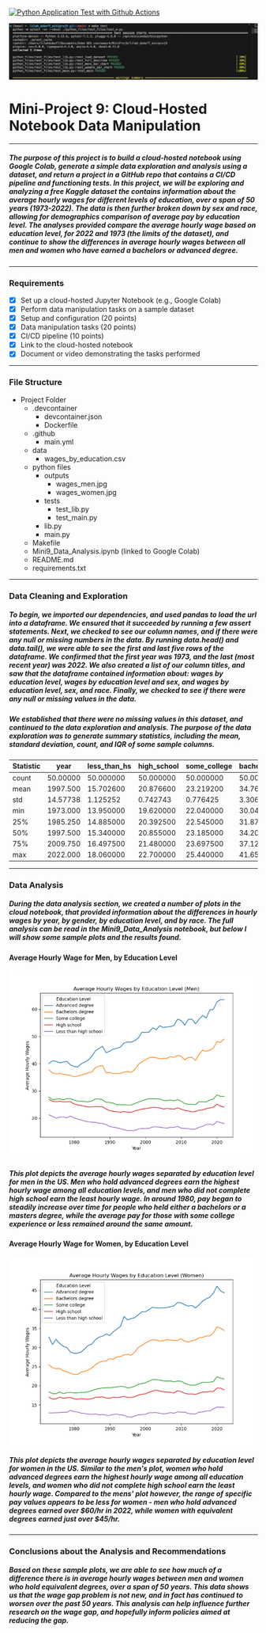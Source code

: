 [![Python Application Test with Github Actions](https://github.com/lilah-duboff/lilah_duboff_miniproj9/actions/workflows/main.yml/badge.svg)](https://github.com/lilah-duboff/lilah_duboff_miniproj9/actions/workflows/main.yml)

![alt text](tests_passed.png)

# Mini-Project 9: Cloud-Hosted Notebook Data Manipulation
---
##### The purpose of this project is to build a cloud-hosted notebook using Google Colab, generate a simple data exploration and analysis using a dataset, and return a project in a GitHub repo that contains a CI/CD pipeline and functioning tests. In this project, we will be exploring and analyzing a free Kaggle dataset the contains information about the average hourly wages for different levels of education, over a span of 50 years (1973-2022). The data is then further broken down by sex and race, allowing for demographics comparison of average pay by education level. The analyses provided compare the average hourly wage based on education level, for 2022 and 1973 (the limits of the dataset), and continue to show the differences in average hourly wages between all men and women who have earned a bachelors or advanced degree.
---
### Requirements
- [x] Set up a cloud-hosted Jupyter Notebook (e.g., Google Colab)
- [x] Perform data manipulation tasks on a sample dataset
- [x] Setup and configuration (20 points)
- [x] Data manipulation tasks (20 points)
- [x] CI/CD pipeline (10 points)
- [x] Link to the cloud-hosted notebook
- [x] Document or video demonstrating the tasks performed

---
### File Structure
- Project Folder
    - .devcontainer
        - devcontainer.json
        - Dockerfile
    - .github
        - main.yml
    - data
        - wages_by_education.csv
    - python files
        - outputs
            - wages_men.jpg
            - wages_women.jpg
        - tests
            - test_lib.py
            - test_main.py
        - lib.py
        - main.py
    - Makefile
    - Mini9_Data_Analysis.ipynb (linked to Google Colab)
    - README.md
    - requirements.txt
---
### Data Cleaning and Exploration
##### To begin, we imported our dependencies, and used pandas to load the url into a dataframe. We ensured that it succeeded by running a few assert statements. Next, we checked to see our column names, and if there were any null or missing numbers in the data. By running data.head() and data.tail(), we were able to see the first and last five rows of the dataframe. We confirmed that the first year was 1973, and the last (most recent year) was 2022. We also created a list of our column titles, and saw that the dataframe contained information about: wages by education level, wages by education level and sex, and wages by education level, sex, and race. Finally, we checked to see if there were any null or missing values in the data. 

##### We established that there were no missing values in this dataset, and continued to the data exploration and analysis. The purpose of the data exploration was to generate summary statistics, including the mean, standard deviation, count, and IQR of some sample columns.

| Statistic|    year    | less_than_hs  |  high_school | some_college | bachelors_degree | advanced_degree |
|----------|------------|---------------|--------------|--------------|------------------|-----------------|
|   count  |  50.00000  |   50.000000   |   50.000000  |   50.000000  |     50.000000    |    50.000000    |
|   mean   |  1997.500  |   15.702600   |   20.876600  |   23.219200  |     34.768600    |    43.899000    |
|   std    |  14.57738  |   1.125252    |   0.742743   |   0.776425   |      3.306645    |     5.305794    |
|   min    |  1973.000  |   13.950000   |   19.620000  |   22.040000  |     30.040000    |    35.320000    |
|   25%    |  1985.250  |   14.885000   |   20.392500  |   22.545000  |     31.875000    |    38.757500    |
|   50%    |  1997.500  |   15.340000   |   20.855000  |   23.185000  |     34.205000    |    44.085000    |
|   75%    |  2009.750  |   16.497500   |   21.480000  |   23.697500  |     37.122500    |    47.557500    |
|   max    |  2022.000  |   18.060000   |   22.700000  |   25.440000  |     41.650000    |    53.740000    |

---
### Data Analysis
##### During the data analysis section, we created a number of plots in the cloud notebook, that provided information about the differences in hourly wages by year, by gender, by education level, and by race. The full analysis can be read in the Mini9_Data_Analysis notebook, but below I will show some sample plots and the results found. 

#### Average Hourly Wage for Men, by Education Level
![alt text](python_files/outputs/wages_men.png)
##### This plot depicts the average hourly wages separated by education level for men in the US. Men who hold advanced degrees earn the highest hourly wage among all education levels, and men who did not complete high school earn the least hourly wage. In around 1980, pay began to steadily increase over time for people who held either a bachelors or a masters degree, while the average pay for those with some college experience or less remained around the same amount.


#### Average Hourly Wage for Women, by Education Level
![alt text](python_files/outputs/wages_women.png)
##### This plot depicts the average hourly wages separated by education level for women in the US. Similar to the men's plot, women who hold advanced degrees earn the highest hourly wage among all education levels, and women who did not complete high school earn the least hourly wage. Compared to the mens' plot however, the range of specific pay values appears to be less for women - men who hold advanced degrees earned over $60/hr in 2022, while women with equivalent degrees earned just over $45/hr.

---
### Conclusions about the Analysis and Recommendations
##### Based on these sample plots, we are able to see how much of a difference there is in average hourly wages between men and women who hold equivalent degrees, over a span of 50 years. This data shows us that the wage gap problem is not new, and in fact has continued to worsen over the past 50 years. This analysis can help influence further research on the wage gap, and hopefully inform policies aimed at reducing the gap. 